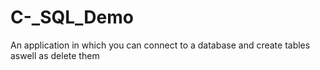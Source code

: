 # C-_SQL_Demo
An application in which you can connect to a database and create tables aswell as delete them
